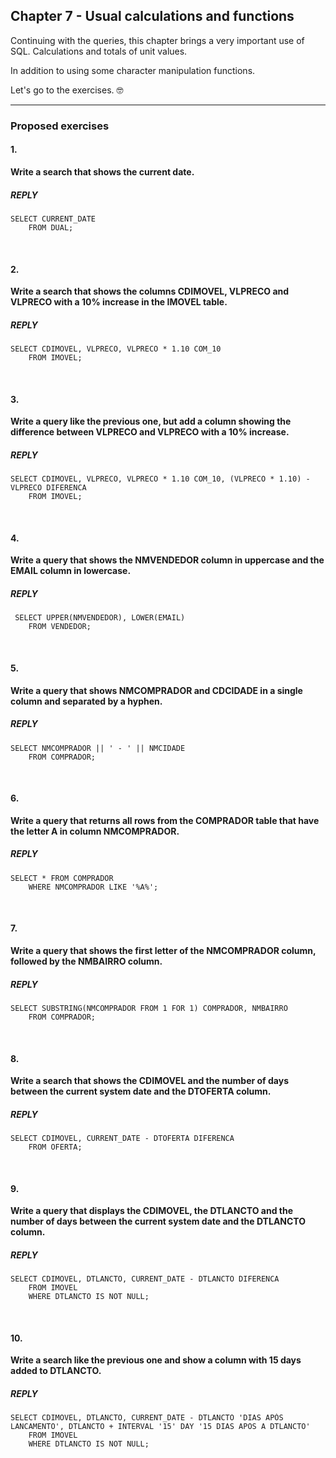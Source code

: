 ## Chapter 7 - Usual calculations and functions

Continuing with the queries, this chapter brings a very important use of SQL. Calculations and totals of unit values.

In addition to using some character manipulation functions.

Let's go to the exercises. :nerd_face:

---

### Proposed exercises

#### 1.
**Write a search that shows the current date.**

##### REPLY
```
SELECT CURRENT_DATE
	FROM DUAL;
```

&#xa0;

#### 2.
**Write a search that shows the columns CDIMOVEL, VLPRECO and VLPRECO with a 10% increase in the IMOVEL table.**

##### REPLY
```
SELECT CDIMOVEL, VLPRECO, VLPRECO * 1.10 COM_10
	FROM IMOVEL;
```

&#xa0;

#### 3.
**Write a query like the previous one, but add a column showing the difference between VLPRECO and VLPRECO with a 10% increase.**

##### REPLY
```
SELECT CDIMOVEL, VLPRECO, VLPRECO * 1.10 COM_10, (VLPRECO * 1.10) - VLPRECO DIFERENCA
	FROM IMOVEL;
```

&#xa0;

#### 4.
**Write a query that shows the NMVENDEDOR column in uppercase and the EMAIL column in lowercase.**

##### REPLY
```
 SELECT UPPER(NMVENDEDOR), LOWER(EMAIL)
    FROM VENDEDOR;
```

&#xa0;

#### 5.
**Write a query that shows NMCOMPRADOR and CDCIDADE in a single column and separated by a hyphen.**

##### REPLY
```
SELECT NMCOMPRADOR || ' - ' || NMCIDADE
    FROM COMPRADOR;
```

&#xa0;

#### 6.
**Write a query that returns all rows from the COMPRADOR table that have the letter A in column NMCOMPRADOR.**

##### REPLY
```
SELECT * FROM COMPRADOR
    WHERE NMCOMPRADOR LIKE '%A%';
```

&#xa0;

#### 7.
**Write a query that shows the first letter of the NMCOMPRADOR column, followed by the NMBAIRRO column.**

##### REPLY
```
SELECT SUBSTRING(NMCOMPRADOR FROM 1 FOR 1) COMPRADOR, NMBAIRRO
    FROM COMPRADOR;
```

&#xa0;

#### 8.
**Write a search that shows the CDIMOVEL and the number of days between the current system date and the DTOFERTA column.**

##### REPLY
```
SELECT CDIMOVEL, CURRENT_DATE - DTOFERTA DIFERENCA
    FROM OFERTA;
```

&#xa0;

#### 9.
**Write a query that displays the CDIMOVEL, the DTLANCTO and the number of days between the current system date and the DTLANCTO column.**

##### REPLY
```
SELECT CDIMOVEL, DTLANCTO, CURRENT_DATE - DTLANCTO DIFERENCA
    FROM IMOVEL
    WHERE DTLANCTO IS NOT NULL;
```

&#xa0;

#### 10.
**Write a search like the previous one and show a column with 15 days added to DTLANCTO.**

##### REPLY
```
SELECT CDIMOVEL, DTLANCTO, CURRENT_DATE - DTLANCTO 'DIAS APÓS LANCAMENTO', DTLANCTO + INTERVAL '15' DAY '15 DIAS APOS A DTLANCTO'
    FROM IMOVEL
    WHERE DTLANCTO IS NOT NULL;
```
